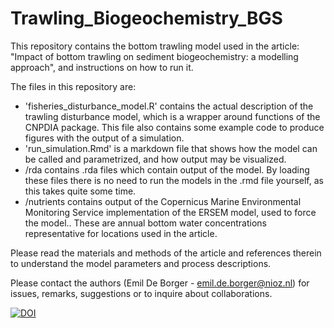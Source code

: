 # Trawling_Biogeochemistry_BGS

This repository contains the bottom trawling model used in the article:
"Impact of bottom trawling on sediment biogeochemistry: a modelling approach",
and instructions on how to run it.

The files in this repository are:

- 'fisheries_disturbance_model.R' contains the actual description of the trawling 
disturbance model, which is a wrapper around functions of the CNPDIA package.
This file also contains some example code to produce figures with the output of a 
simulation.
- 'run_simulation.Rmd' is a markdown file that shows how the model can be called
and parametrized, and how output may be visualized.
- /rda contains .rda files which contain output of the model. By loading these files
there is no need to run the models in the .rmd file yourself, as this takes quite 
some time.
- /nutrients contains output of the Copernicus Marine Environmental Monitoring Service
implementation of the ERSEM model, used to force the model.. These are annual bottom
water concentrations representative for locations used in the article.

Please read the materials and methods of the article and references therein to
understand the model parameters and process descriptions.

Please contact the authors (Emil De Borger - emil.de.borger@nioz.nl) for issues, 
remarks, suggestions or to inquire about collaborations.



[![DOI](https://zenodo.org/badge/336320242.svg)](https://zenodo.org/badge/latestdoi/336320242)


